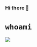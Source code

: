 ### Hi there 👋

# `whoami`

![](https://github-readme-stats.vercel.app/api?username=madbuda-s&show_icons=true&hide_title=true&theme=solarized-dark&count_private=true&hide=stars)
